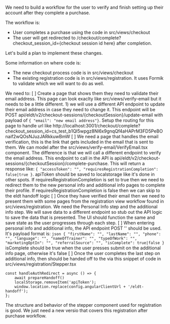 We need to build a workflow for the user to verify and finish setting up their account after they complete a purchase.

The workflow is:
- User completes a purchase using the code in src/views/checkout
- The user will get redirected to /checkout/complete?checkout_session_id={checkout session id here} after completion.

Let's build a plan to implement these changes.

Some information on where code is:
- The new checkout process code is in src/views/checkout
- The existing registration code is in src/views/registration. It uses Formik to validate which we will want to do as well.

We need to:
[ ] Create a page that shows them they need to validate their email address. This page can look exaclty like src/views/verify-email but it needs to be a little different. 1) we will use a different API endpoint to update their email address in case they need to change it. This endpoint will be POST api/eldt/v2/checkout-sessions/{checkoutSession}/update-email with payload of `{ "email": "new email address"}`. Setup the routing for this page to handle url like http://localhost:3001/checkout/complete?checkout_session_id=cs_test_b1QI5wpgz8Nl6x9gnqQf4aHAPrM3FD5PeBOnaif2wQOsNJuzJARkkuwBmW
[ ] We need a page that handles the email verification, this is the link that gets included in the email that is sent to them. We can model after the src/views/verify-email/VerifyEmail.tsx component. The difference is that we will call a different endpoint to verify the email address. This endpoint to call in the API is api/eldt/v2/checkout-sessions/{checkoutSession}/complete-purchase. This will return a response like: `{ "accessToken": "", "requiresRegistrationCompletion": false|true }`. apiToken should be saved to localstorage like it's done in other spots. If requiresRegistrationCompletion is set to true then we need to redirect them to the new personal info and additional info pages to complete their profile. If requiresRegistrationCompletion is false then we can skip to the eldt handoff logic 
[ ] Once they have verified their email then we need to present them with some pages from the registration view workflow found in src/views/registration. We need the Personal Info step and the additional info step. We will save data to a different endpoint so stub out the API logic to save the data that is presented. The UI should function the same and save state as the user progresses through each step.
[ ] When entering personal info and additional info, the API endpoint POST '' should be used. It's payload format is:
    ```json
    {
        "firstName": "",
        "lastName": "",
        "phone": "",
        "language": "",
        "nameOfTrainer": "",
        "typeOfWork": "",
        "marketingOptIn": "",
        "referralSource": "",
        "isComplete": true|false
    }
    ```
    isComplete should be true when the user presses submit on the additional info page, otherwise it's false
[ ] Once the user completes the last step on additional info, then should be handed off to the via this snippet of code in src/views/registration/Stepper.tsx
```tsx
const handleAuthRedirect = async () => {
    await prepareHandoff()
    localStorage.removeItem('apiToken');
    window.location.replace(config.angularClientUrl + '/eldt-handoff');
};
```

The structure and behavior of the stepper component used for registration is good. We just need a new versio that covers this registration after purchase workflow.